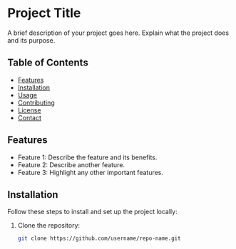 # Project Title

A brief description of your project goes here. Explain what the project does and its purpose.

## Table of Contents

- [Features](#features)
- [Installation](#installation)
- [Usage](#usage)
- [Contributing](#contributing)
- [License](#license)
- [Contact](#contact)

## Features

- Feature 1: Describe the feature and its benefits.
- Feature 2: Describe another feature.
- Feature 3: Highlight any other important features.

## Installation

Follow these steps to install and set up the project locally:

1. Clone the repository:
   ```bash
   git clone https://github.com/username/repo-name.git
   ```
